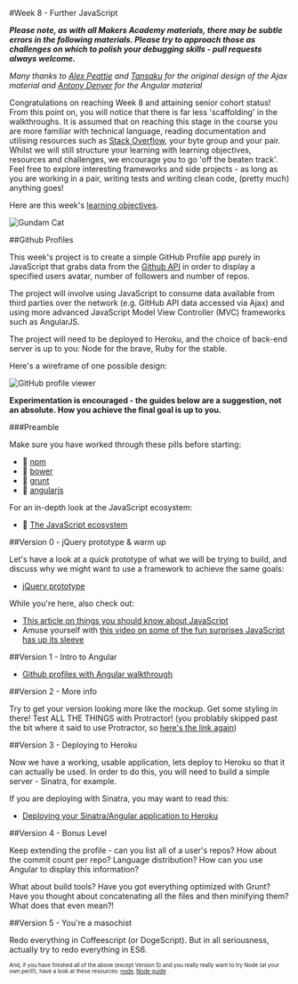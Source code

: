 #Week 8 - Further JavaScript

***Please note, as with all Makers Academy materials, there may be subtle errors in the following materials.  Please try to approach those as challenges on which to polish your debugging skills - pull requests always welcome.***

*Many thanks to [Alex Peattie](https://github.com/alexpeattie) and [Tansaku](https://github.com/tansaku) for the original design of the Ajax material and [Antony Denyer](https://github.com/antonydenyer) for the Angular material*

Congratulations on reaching Week 8 and attaining senior cohort status! From this point on, you will notice that there is far less 'scaffolding' in the walkthroughs. It is assumed that on reaching this stage in the course you are more familiar with technical language, reading documentation and utilising resources such as [Stack Overflow](http://stackoverflow.com/), your byte group and your pair. Whilst we will still structure your learning with learning objectives, resources and challenges, we encourage you to go 'off the beaten track'. Feel free to explore interesting frameworks and side projects - as long as you are working in a pair, writing tests and writing clean code, (pretty much) anything goes!

Here are this week's [learning objectives](https://github.com/makersacademy/course/blob/master/further_javascript/learning_objectives.md).

![Gundam Cat](https://developer.github.com/images/gundamcat.png)

##Github Profiles

This week's project is to create a simple GitHub Profile app purely in JavaScript that grabs data from the [Github API](https://developer.github.com/v3/) in order to display a specified users avatar, number of followers and number of repos.

The project will involve using JavaScript to consume data available from third parties over the network (e.g. GitHub API data accessed via Ajax) and using more advanced JavaScript Model View Controller (MVC) frameworks such as AngularJS.

The project will need to be deployed to Heroku, and the choice of back-end server is up to you: Node for the brave, Ruby for the stable.

Here's a wireframe of one possible design:

![GitHub profile viewer](https://makersacademy.mybalsamiq.com/mockups/2895691.png?key=afabb09aef2901a2732515ae4349c1ec0458294b)

**Experimentation is encouraged - the guides below are a suggestion, not an absolute. How you achieve the final goal is up to you.**

###Preamble

Make sure you have worked through these pills before starting:

* :pill: [npm](https://github.com/makersacademy/course/blob/master/pills/npm.md)
* :pill: [bower](https://github.com/makersacademy/course/blob/master/pills/bower.md)
* :pill: [grunt](https://github.com/makersacademy/course/blob/master/pills/grunt.md)
* :pill: [angularjs](https://github.com/makersacademy/course/blob/master/pills/angularjs.md)

For an in-depth look at the JavaScript ecosystem:
* :pill: [The JavaScript ecosystem](https://github.com/makersacademy/course/blob/master/pills/javascript_ecosystem.md)

##Version 0 - jQuery prototype & warm up

Let's have a look at a quick prototype of what we will be trying to build, and discuss why we might want to use a framework to achieve the same goals:

* [jQuery prototype](https://github.com/makersacademy/course/blob/master/further_javascript/jQuery.md)

While you're here, also check out:
* [This article on things you should know about JavaScript](http://skim.la/2012/02/06/things-you-should-know-about-javascript/)
* Amuse yourself with [this video on some of the fun surprises JavaScript has up its sleeve](https://www.destroyallsoftware.com/talks/wat)

##Version 1 - Intro to Angular

* [Github profiles with Angular walkthrough](https://github.com/makersacademy/course/blob/master/further_javascript/angularjs.md)  

##Version 2 - More info

Try to get your version looking more like the mockup. Get some styling in there! Test ALL THE THINGS with Protractor! (you problably skipped past the bit where it said to use Protractor, so [here's the link again](/further_javascript/protractor.md))

##Version 3 - Deploying to Heroku

Now we have a working, usable application, lets deploy to Heroku so that it can actually be used. In order to do this, you will need to build a simple server - Sinatra, for example.

If you are deploying with Sinatra, you may want to read this:

* [Deploying your Sinatra/Angular application to Heroku](https://github.com/makersacademy/course/blob/master/pills/deploying_angular_sinatra.md)



##Version 4 - Bonus Level

Keep extending the profile - can you list all of a user's repos? How about the commit count per repo? Language distribution? How can you use Angular to display this information?

What about build tools? Have you got everything optimized with Grunt? Have you thought about concatenating all the files and then minifying them? What does that even mean?!

##Version 5 - You're a masochist

Redo everything in Coffeescript (or DogeScript). But in all seriousness, actually try to redo everything in ES6.

<sup><sub>And, if you have finished all of the above (except Version 5) and you really really want to try Node (at your own peril!), have a look at these resources: [node](https://github.com/makersacademy/course/blob/master/pills/node.md), [Node guide](https://github.com/makersacademy/course/blob/master/node_guide.md)</sub></sup>
